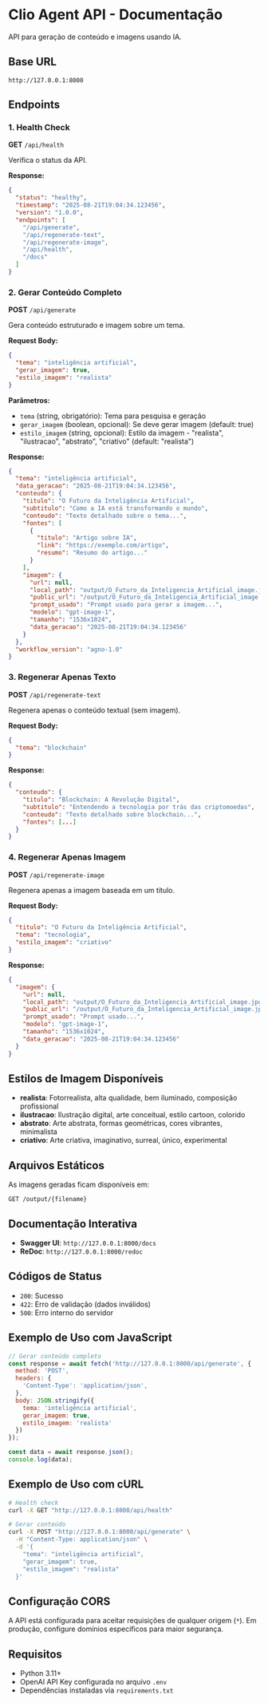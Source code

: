 # Clio Agent API - Documentação

API para geração de conteúdo e imagens usando IA.

## Base URL
```
http://127.0.0.1:8000
```

## Endpoints

### 1. Health Check
**GET** `/api/health`

Verifica o status da API.

**Response:**
```json
{
  "status": "healthy",
  "timestamp": "2025-08-21T19:04:34.123456",
  "version": "1.0.0",
  "endpoints": [
    "/api/generate",
    "/api/regenerate-text",
    "/api/regenerate-image",
    "/api/health",
    "/docs"
  ]
}
```

### 2. Gerar Conteúdo Completo
**POST** `/api/generate`

Gera conteúdo estruturado e imagem sobre um tema.

**Request Body:**
```json
{
  "tema": "inteligência artificial",
  "gerar_imagem": true,
  "estilo_imagem": "realista"
}
```

**Parâmetros:**
- `tema` (string, obrigatório): Tema para pesquisa e geração
- `gerar_imagem` (boolean, opcional): Se deve gerar imagem (default: true)
- `estilo_imagem` (string, opcional): Estilo da imagem - "realista", "ilustracao", "abstrato", "criativo" (default: "realista")

**Response:**
```json
{
  "tema": "inteligência artificial",
  "data_geracao": "2025-08-21T19:04:34.123456",
  "conteudo": {
    "titulo": "O Futuro da Inteligência Artificial",
    "subtitulo": "Como a IA está transformando o mundo",
    "conteudo": "Texto detalhado sobre o tema...",
    "fontes": [
      {
        "titulo": "Artigo sobre IA",
        "link": "https://exemplo.com/artigo",
        "resumo": "Resumo do artigo..."
      }
    ],
    "imagem": {
      "url": null,
      "local_path": "output/O_Futuro_da_Inteligencia_Artificial_image.jpg",
      "public_url": "/output/O_Futuro_da_Inteligencia_Artificial_image.jpg",
      "prompt_usado": "Prompt usado para gerar a imagem...",
      "modelo": "gpt-image-1",
      "tamanho": "1536x1024",
      "data_geracao": "2025-08-21T19:04:34.123456"
    }
  },
  "workflow_version": "agno-1.0"
}
```

### 3. Regenerar Apenas Texto
**POST** `/api/regenerate-text`

Regenera apenas o conteúdo textual (sem imagem).

**Request Body:**
```json
{
  "tema": "blockchain"
}
```

**Response:**
```json
{
  "conteudo": {
    "titulo": "Blockchain: A Revolução Digital",
    "subtitulo": "Entendendo a tecnologia por trás das criptomoedas",
    "conteudo": "Texto detalhado sobre blockchain...",
    "fontes": [...]
  }
}
```

### 4. Regenerar Apenas Imagem
**POST** `/api/regenerate-image`

Regenera apenas a imagem baseada em um título.

**Request Body:**
```json
{
  "titulo": "O Futuro da Inteligência Artificial",
  "tema": "tecnologia",
  "estilo_imagem": "criativo"
}
```

**Response:**
```json
{
  "imagem": {
    "url": null,
    "local_path": "output/O_Futuro_da_Inteligencia_Artificial_image.jpg",
    "public_url": "/output/O_Futuro_da_Inteligencia_Artificial_image.jpg",
    "prompt_usado": "Prompt usado...",
    "modelo": "gpt-image-1",
    "tamanho": "1536x1024",
    "data_geracao": "2025-08-21T19:04:34.123456"
  }
}
```

## Estilos de Imagem Disponíveis

- **realista**: Fotorrealista, alta qualidade, bem iluminado, composição profissional
- **ilustracao**: Ilustração digital, arte conceitual, estilo cartoon, colorido
- **abstrato**: Arte abstrata, formas geométricas, cores vibrantes, minimalista
- **criativo**: Arte criativa, imaginativo, surreal, único, experimental

## Arquivos Estáticos

As imagens geradas ficam disponíveis em:
```
GET /output/{filename}
```

## Documentação Interativa

- **Swagger UI**: `http://127.0.0.1:8000/docs`
- **ReDoc**: `http://127.0.0.1:8000/redoc`

## Códigos de Status

- `200`: Sucesso
- `422`: Erro de validação (dados inválidos)
- `500`: Erro interno do servidor

## Exemplo de Uso com JavaScript

```javascript
// Gerar conteúdo completo
const response = await fetch('http://127.0.0.1:8000/api/generate', {
  method: 'POST',
  headers: {
    'Content-Type': 'application/json',
  },
  body: JSON.stringify({
    tema: 'inteligência artificial',
    gerar_imagem: true,
    estilo_imagem: 'realista'
  })
});

const data = await response.json();
console.log(data);
```

## Exemplo de Uso com cURL

```bash
# Health check
curl -X GET "http://127.0.0.1:8000/api/health"

# Gerar conteúdo
curl -X POST "http://127.0.0.1:8000/api/generate" \
  -H "Content-Type: application/json" \
  -d '{
    "tema": "inteligência artificial",
    "gerar_imagem": true,
    "estilo_imagem": "realista"
  }'
```

## Configuração CORS

A API está configurada para aceitar requisições de qualquer origem (`*`). Em produção, configure domínios específicos para maior segurança.

## Requisitos

- Python 3.11+
- OpenAI API Key configurada no arquivo `.env`
- Dependências instaladas via `requirements.txt`
